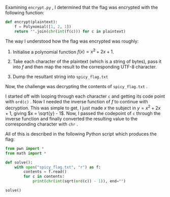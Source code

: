 Examining `encrypt.py` , I determined that the flag was encrypted with the following function:

```python
def encrypt(plaintext):
    f = Polynomial([1, 2, 1])
    return "".join(chr(int(f(c))) for c in plaintext)
```

The way I understood how the flag was encrypted was roughly: 
1. Initialise a polynomial function $f(x) = x^2 + 2x + 1$.
2. Take each character of the plaintext (which is a string of bytes), pass it
    into $f$ and then map the result to the corresponding UTF-8 character.

3. Dump the resultant string into `spicy_flag.txt`

Now, the challenge was decrypting the contents of `spicy_flag.txt` . 

I started off with looping through each character `c` and getting its code point with
`ord(c)` . Now I needed the inverse function of $f$ to continue with decryption.
This was simple to get, I just made $x$ the subject in $y = x^2 + 2x + 1$, giving
$x = \sqrt{y} - 1$. Now, I passed the codepoint of `c` through the inverse 
function and finally converted the resulting value to the corresponding 
character with `chr` . 

All of this is described in the following Python script which produces the flag:

```python
from pwn import *
from math import *

def solve():
    with open("spicy_flag.txt", "r") as f:
        contents = f.read()
        for c in contents:
            print(chr(int(sqrt(ord(c)) - 1)), end="")

solve()
```
